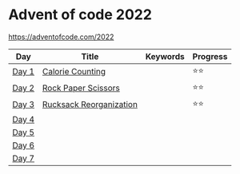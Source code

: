 # Advent of code 2022

https://adventofcode.com/2022

| Day                      | Title                                                              | Keywords                                            | Progress |
|--------------------------|--------------------------------------------------------------------|-----------------------------------------------------|---------|
| [Day 1](day1/day1.fsx)   | [Calorie Counting](https://adventofcode.com/2022/day/1)            |                                       | ⭐⭐ |
| [Day 2](day2/day2.fsx) | [Rock Paper Scissors](https://adventofcode.com/2022/day/2)                   |                                                     | ⭐⭐ |
| [Day 3](day3/day3.fsx) | [Rucksack Reorganization](https://adventofcode.com/2022/day/3)     |                                               | ⭐⭐ |
| [Day 4](day3/day4.fsx) | [](https://adventofcode.com/2022/day/4)     | 
| [Day 5](day3/day5.fsx) | [](https://adventofcode.com/2022/day/5)     | 
| [Day 6](day3/day6.fsx) | [](https://adventofcode.com/2022/day/6)     | 
| [Day 7](day3/day7.fsx) | [](https://adventofcode.com/2022/day/7)     | 
